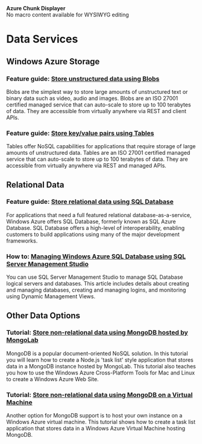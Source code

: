 <properties pageTitle="data" title="data" description="data" />

<div title="This is rendered content from macro" class="umbMacroHolder" onresizestart="return false;" umbpageid="14784" umbversionid="3f116ec5-0ae3-4ef6-8b18-ec8081f88260" ismacro="true" umb_chunkpath="devcenter/Menu" umb_modaltrigger="" umb_chunkurl="" umb_hide="0" umb_chunkname="NodeJSLeft" umb_modalpopup="0" umb_macroalias="AzureChunkDisplayer"><!-- startUmbMacro --><span><strong>Azure Chunk Displayer</strong><br />No macro content available for WYSIWYG editing</span><!-- endUmbMacro --></div>
<h1 id="menu-nodejs-data">Data Services</h1>
<h2>Windows Azure Storage</h2>
<h3 class="feature"><span>Feature guide: </span><a href="/en-us/develop/nodejs/how-to-guides/blob-storage/">Store unstructured data using Blobs</a></h3>
<p>Blobs are the simplest way to store large amounts of unstructured text or binary data such as video, audio and images. Blobs are an ISO 27001 certified managed service that can auto-scale to store up to 100 terabytes of data. They are accessible from virtually anywhere via REST and client APIs.</p>
<h3 class="feature"><span>Feature guide: </span><a href="/en-us/develop/nodejs/how-to-guides/table-services/">Store key/value pairs using Tables</a></h3>
<p>Tables offer NoSQL capabilities for applications that require storage of large amounts of unstructured data. Tables are an ISO 27001 certified managed service that can auto-scale to store up to 100 terabytes of data. They are accessible from virtually anywhere via REST and managed APIs.</p>
<h2>Relational Data</h2>
<h3 class="feature"><span>Feature guide: </span><a href="/en-us/develop/nodejs/how-to-guides/sql-database/">Store relational data using SQL Database</a></h3>
<p>For applications that need a full featured relational database-as-a-service, Windows Azure offers SQL Database, formerly known as SQL Azure Database. SQL Database offers a high-level of interoperability, enabling customers to build applications using many of the major development frameworks.</p>
<h3 class="howto"><span>How to: </span><a href="/en-us/develop/nodejs/common-tasks/sql-azure-management/">Managing Windows Azure SQL Database using SQL Server Management Studio</a></h3>
<p>You can use SQL Server Management Studio to manage SQL Database logical servers and databases. This article includes details about creating and managing databases, creating and managing logins, and monitoring using Dynamic Management Views.</p>
<h2>Other Data Options</h2>
<h3 class="tutorial"><span>Tutorial: </span><a href="/en-us/develop/nodejs/tutorials/website-with-mongodb-mongolab/">Store non-relational data using MongoDB hosted by MongoLab</a></h3>
<p>MongoDB is a popular document-oriented NoSQL solution. In this tutorial you will learn how to create a Node.js 'task list' style application that stores data in a MongoDB instance hosted by MongoLab. This tutorial also teaches you how to use the Windows Azure Cross-Platform Tools for Mac and Linux to create a Windows Azure Web Site.</p>
<h3 class="tutorial"><span>Tutorial: </span><a href="/en-us/develop/nodejs/tutorials/website-with-mongodb-(mac)/">Store non-relational data using MongoDB on a Virtual Machine</a></h3>
<p>Another option for MongoDB support is to host your own instance on a Windows Azure virtual machine. This tutorial shows how to create a task list application that stores data in a Windows Azure Virtual Machine hosting MongoDB.</p>